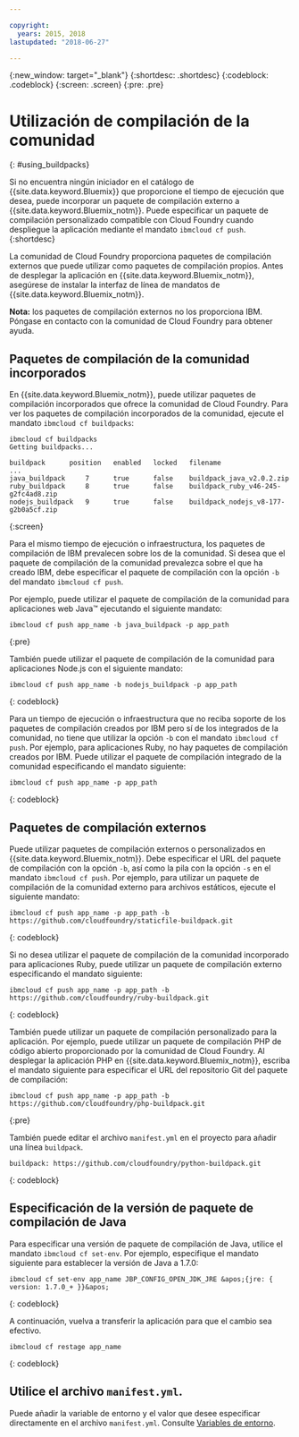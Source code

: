 ```yaml
---

copyright:
  years: 2015, 2018
lastupdated: "2018-06-27"

---
```


{:new_window: target="_blank"}
{:shortdesc: .shortdesc}
{:codeblock: .codeblock}
{:screen: .screen}
{:pre: .pre}

# Utilización de compilación de la comunidad
{: #using_buildpacks}

Si no encuentra ningún iniciador en el catálogo de {{site.data.keyword.Bluemix}} que proporcione
el tiempo de ejecución que desea, puede incorporar un paquete de compilación externo
a {{site.data.keyword.Bluemix_notm}}. Puede especificar un paquete de compilación personalizado compatible con Cloud Foundry cuando despliegue la aplicación mediante el mandato `ibmcloud cf push`.
{:shortdesc}

La comunidad de Cloud Foundry proporciona paquetes de compilación externos que puede utilizar como paquetes de compilación propios. Antes de desplegar la aplicación en {{site.data.keyword.Bluemix_notm}}, asegúrese de instalar la interfaz de línea de mandatos de {{site.data.keyword.Bluemix_notm}}.

**Nota:** los paquetes de compilación externos no los proporciona IBM. Póngase en contacto con la comunidad de Cloud Foundry para obtener ayuda.

## Paquetes de compilación de la comunidad incorporados

En {{site.data.keyword.Bluemix_notm}},
puede utilizar paquetes de compilación incorporados que ofrece la comunidad de Cloud Foundry. Para ver los paquetes de compilación incorporados de la comunidad, ejecute el mandato `ibmcloud cf buildpacks`:

```
ibmcloud cf buildpacks
Getting buildpacks...

buildpack      position   enabled   locked   filename
...
java_buildpack     7      true      false    buildpack_java_v2.0.2.zip
ruby_buildpack     8      true      false    buildpack_ruby_v46-245-g2fc4ad8.zip
nodejs_buildpack   9      true      false    buildpack_nodejs_v8-177-g2b0a5cf.zip
```
{:screen}


Para el mismo tiempo de ejecución o infraestructura, los paquetes de compilación de IBM
prevalecen sobre los de la comunidad. Si desea que el paquete de compilación de la comunidad prevalezca sobre el que ha creado IBM, debe especificar el paquete de compilación con la opción `-b` del mandato `ibmcloud cf push`.

Por ejemplo, puede utilizar el paquete de compilación de la comunidad para aplicaciones web Java™ ejecutando el siguiente mandato:

```
ibmcloud cf push app_name -b java_buildpack -p app_path
```
{:pre}

También puede utilizar el paquete de compilación de la comunidad para aplicaciones Node.js con el siguiente mandato:

```
ibmcloud cf push app_name -b nodejs_buildpack -p app_path
```
{: codeblock}

Para un tiempo de ejecución o infraestructura que no reciba soporte de los paquetes de compilación creados por IBM pero sí de los integrados de la comunidad, no tiene que utilizar la opción `-b` con el mandato `ibmcloud cf push`. Por ejemplo, para aplicaciones Ruby, no hay paquetes de compilación creados por IBM. Puede utilizar el paquete de compilación integrado de la comunidad especificando el mandato siguiente:

```
ibmcloud cf push app_name -p app_path
```
{: codeblock}

## Paquetes de compilación externos

Puede utilizar paquetes de compilación externos o personalizados en {{site.data.keyword.Bluemix_notm}}. Debe especificar el URL del paquete de compilación con la opción `-b`, así como la pila con la opción `-s` en el mandato `ibmcloud cf push`. Por ejemplo, para utilizar un paquete de compilación de la comunidad externo para archivos estáticos, ejecute el siguiente mandato:

```
ibmcloud cf push app_name -p app_path -b https://github.com/cloudfoundry/staticfile-buildpack.git
```
{: codeblock}

Si no desea utilizar el paquete de compilación de la comunidad incorporado para aplicaciones Ruby, puede utilizar un paquete de compilación externo especificando el mandato siguiente:

```
ibmcloud cf push app_name -p app_path -b https://github.com/cloudfoundry/ruby-buildpack.git
```
{: codeblock}

También puede utilizar un paquete de compilación personalizado para la aplicación. Por ejemplo, puede utilizar un paquete de compilación PHP de código abierto proporcionado por la comunidad de Cloud Foundry. Al desplegar la aplicación PHP en {{site.data.keyword.Bluemix_notm}}, escriba el mandato siguiente para especificar el URL del repositorio Git del paquete de compilación:

```
ibmcloud cf push app_name -p app_path -b https://github.com/cloudfoundry/php-buildpack.git
```
{:pre}

También puede editar el archivo `manifest.yml` en el proyecto para añadir una línea `buildpack`.

```
buildpack: https://github.com/cloudfoundry/python-buildpack.git
```
{: codeblock}


## Especificación de la versión de paquete de compilación de Java

Para especificar una versión de paquete de compilación de Java, utilice el mandato `ibmcloud cf set-env`. Por ejemplo, especifique el mandato siguiente para establecer la versión de Java a 1.7.0:

```
ibmcloud cf set-env app_name JBP_CONFIG_OPEN_JDK_JRE &apos;{jre: { version: 1.7.0_+ }}&apos;
```
{: codeblock}

A continuación, vuelva a transferir la aplicación para que el cambio sea efectivo.

```
ibmcloud cf restage app_name
```
{: codeblock}

## Utilice el archivo `manifest.yml`.

Puede añadir la variable de entorno y el valor que desee especificar directamente en el archivo `manifest.yml`. Consulte [Variables de entorno](https://docs.cloudfoundry.org/devguide/deploy-apps/manifest.html#env-block).
